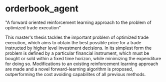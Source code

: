 # orderbook_agent
"A forward oriented reinforcement learning approach to the problem of optimized trade execution"

This master's thesis tackles the important problem of optimized trade execution, which aims to obtain the best possible price for a trade instructed by higher level investment decisions. In its simplest form the problem is defined by a particular financial instrument, which must be bought or sold within a fixed time horizon, while minimizing the expenditure for doing so.
Modifications to an existing reinforcement learning approach are made and a novel forward-learning algorithm is proposed, outperforming the cost avoiding capabilites of all previous methods.
